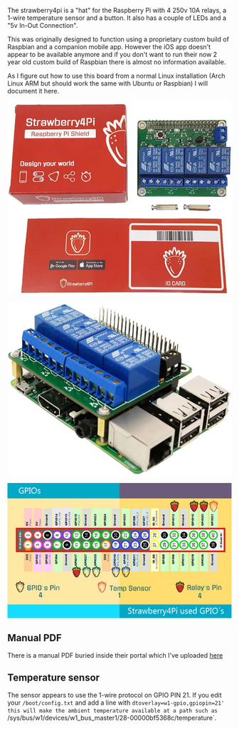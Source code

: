 The strawberry4pi is a "hat" for the Raspberry Pi with 4 250v 10A relays, a 1-wire temperature sensor and a button. It also has a couple of LEDs and a "5v In-Out Connection".

This was originally designed to function using a proprietary custom build of Raspbian and a companion mobile app. However the iOS app doesn't appear to be available anymore and if you don't want to run their now 2 year old custom build of Raspbian there is almost no information available.

As I figure out how to use this board from a normal Linux installation (Arch Linux ARM but should work the same with Ubuntu or Raspbian) I will document it here.

![The box](./images/box.jpg)

![The board](./images/board.jpg)

![The pinout](./images/pinout.webp)

## Manual PDF

There is a manual PDF buried inside their portal which I've uploaded [here](./manual.pdf)

## Temperature sensor

The sensor appears to use the 1-wire protocol on GPIO PIN 21. If you edit your `/boot/config.txt` and add a line with `dtoverlay=w1-gpio,gpiopin=21' this will make the ambient temperature available at a path such as `/sys/bus/w1/devices/w1_bus_master1/28-00000bf5368c/temperature`.
